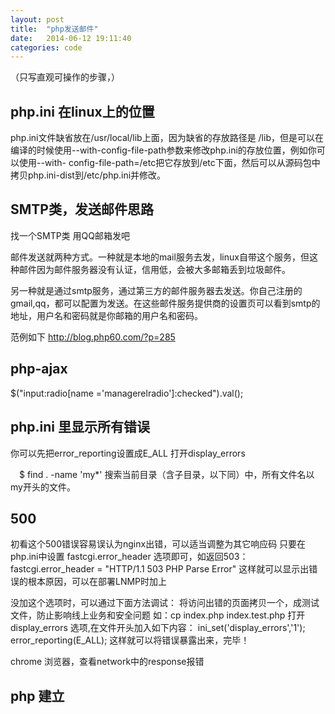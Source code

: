 ```yaml
---
layout: post
title:  "php发送邮件"
date:   2014-06-12 19:11:40
categories: code
---
```

（只写直观可操作的步骤，）

php.ini 在linux上的位置
-----------------------
php.ini文件缺省放在/usr/local/lib上面，因为缺省的存放路径是<install-path> /lib，但是可以在编译的时候使用--with-config-file-path参数来修改php.ini的存放位置，例如你可以使用--with- config-file-path=/etc把它存放到/etc下面，然后可以从源码包中拷贝php.ini-dist到/etc/php.ini并修改。


SMTP类，发送邮件思路
---------------------------
找一个SMTP类 用QQ邮箱发吧


邮件发送就两种方式。一种就是本地的mail服务去发，linux自带这个服务，但这种邮件因为邮件服务器没有认证，信用低，会被大多邮箱丢到垃圾邮件。

另一种就是通过smtp服务，通过第三方的邮件服务器去发送。你自己注册的gmail,qq，都可以配置为发送。在这些邮件服务提供商的设置页可以看到smtp的地址，用户名和密码就是你邮箱的用户名和密码。


范例如下
http://blog.php60.com/?p=285


php-ajax
--------
$("input:radio[name ='managerelradio']:checked").val();



php.ini 里显示所有错误
-------------------------
你可以先把error_reporting设置成E_ALL
打开display_errors



　$ find . -name 'my*'
搜索当前目录（含子目录，以下同）中，所有文件名以my开头的文件。


500
--------------------------
初看这个500错误容易误认为nginx出错，可以适当调整为其它响应码
只要在php.ini中设置 fastcgi.error_header 选项即可，如返回503：
fastcgi.error_header = "HTTP/1.1 503 PHP Parse Error"
这样就可以显示出错误的根本原因，可以在部署LNMP时加上

没加这个选项时，可以通过下面方法调试：
将访问出错的页面拷贝一个，成测试文件，防止影响线上业务和安全问题
如：cp index.php index.test.php
打开 display_errors 选项,在文件开头加入如下内容：
ini_set('display_errors','1');
error_reporting(E_ALL);
这样就可以将错误暴露出来，完毕！



chrome 浏览器，查看network中的response报错



php 建立
------------------

